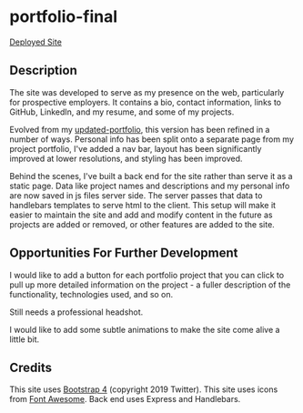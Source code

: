 # portfolio-final

[Deployed Site](https://benferriman.herokuapp.com/)

## Description

The site was developed to serve as my presence on the web, particularly for prospective employers.  It contains a bio, contact information, links to GitHub, LinkedIn, and my resume, and some of my projects.

Evolved from my [updated-portfolio](https://github.com/bferriman/updated-portfolio), this version has been refined in a number of ways. Personal info has been split onto a separate page from my project portfolio, I've added a nav bar, layout has been significantly improved at lower resolutions, and styling has been improved.

Behind the scenes, I've built a back end for the site rather than serve it as a static page.  Data like project names and descriptions and my personal info are now saved in js files server side.  The server passes that data to handlebars templates to serve html to the client.  This setup will make it easier to maintain the site and add and modify content in the future as projects are added or removed, or other features are added to the site.

## Opportunities For Further Development

I would like to add a button for each portfolio project that you can click to pull up more detailed information on the project - a fuller description of the functionality, technologies used, and so on.

Still needs a professional headshot.

I would like to add some subtle animations to make the site come alive a little bit.

## Credits

This site uses [Bootstrap 4](https://getbootstrap.com/) (copyright 2019 Twitter).
This site uses icons from [Font Awesome](https://fontawesome.com/).
Back end uses Express and Handlebars.